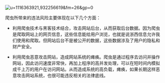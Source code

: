 ![u=1116363921,932256619&fm=26&gp=0](C:\Users\baohu\Pictures\u=1116363921,932256619&fm=26&gp=0.jpg)

爬虫所带来的违法风险主要体现在以下几个方面：

- 利用爬虫技术与黑客技术结合，攻击网站后台，从而获取后台数据。因为爬虫是爬取网站上的网页信息，这些信息能给用户浏览，也就是说浙西信息允许我们使用和爬取。但网站后台不是被公开的数据，这些数据涉及了用户的隐私和财产安全。

- 利用爬虫恶意攻击网站，造成网站系统的瘫痪。爬虫是通过程序去访问并操作网站，因此访问速度非常快，再加上程序的高并发处理，可以在短时间内模拟成千上万的用户在访问网站。从而造成系统的高负载，瘫痪，如果长期这样恶意攻击网站系统，也很可能违反相关的法律底线。

  